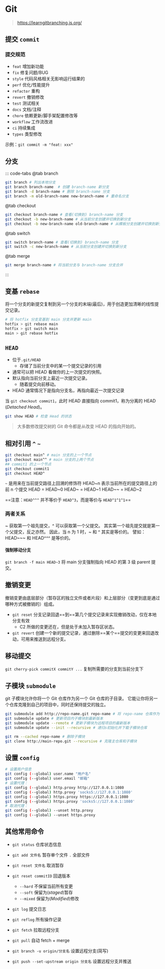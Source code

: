# Git

> <https://learngitbranching.js.org/>

## 提交 `commit`

### 提交规范

- `feat` 增加新功能
- `fix` 修复问题/BUG
- `style` 代码风格相关无影响运行结果的
- `perf` 优化/性能提升
- `refactor` 重构
- `revert` 撤销修改
- `test` 测试相关
- `docs` 文档/注释
- `chore` 依赖更新/脚手架配置修改等
- `workflow` 工作流改进
- `ci` 持续集成
- `types` 类型修改

示例：`git commit -m "feat: xxx"`

## 分支

::: code-tabs
@tab branch

```bash
git branch # 列出本地分支
git branch branch-name  # 创建 branch-name 新分支
git branch -d branch-name # 删除 branch-name 分支
git branch -m old-branch-name new-branch-name # 重命名分支
```

@tab checkout

```bash
git checkout branch-name # 查看(切换到) branch-name 分支
git checkout -b new-branch-name # 从当前分支创建并切换到新分支
git checkout -b new-branch-name old-branch-name # 从模板分支创建并切换到新分支
```

@tab switch

```bash
git switch branch-name # 查看(切换到) branch-name 分支
git switch -c new-branch-name # 从当前分支创建并切换到新分支
```

@tab merge

```bash
git merge branch-name # 将当前分支与 branch-name 分支合并
```

:::

## 变基 `rebase`

将一个分支的新提交复制到另一个分支的末端(最后)，用于创造更加清晰的线性提交记录。

```bash
# 将 hotfix 分支变基到 main 分支并更新 main
hotfix > git rebase main
hotfix > git switch main
main > git rebase hotfix
```

## `HEAD`

- 位于`.git/HEAD`
  - 存储了当前分支中的某一个提交记录的引用
- 通常可以把 HEAD 看做你的上一次提交的快照。
- 默认指向当前分支上最近一次提交记录。
  - 随着提交向前移动。
- HEAD 通常情况下是指向分支名，再指向最近一次提交记录

当 `git checkout commit1`，此时 HEAD 直接指向 commit1，称为分离的 HEAD (_Detached Head_)。

```bash
git show HEAD # 检查 Head 的状态
```

> 大多数修改提交树的 Git 命令都是从改变 HEAD 的指向开始的。

## 相对引用 `^` `~`

```bash
git checkout main^ # main 分支的上一个节点
git checkout main^^ # main 分支的上两个节点
## commit1 的上一个节点
git checkout commit1
git checkout HEAD^
```

`~` 是用来在当前提交路径上回溯的修饰符
HEAD~n 表示当前所在的提交路径上的前 n 个提交
HEAD = HEAD~0
HEAD~ = HEAD~1
HEAD~~ = HEAD~2

==注意：`HEAD^^^` 并不等价于 `HEAD^3`，而是等价与 `HEAD^1^1^1`==

### 两者关系

~ 获取第一个祖先提交，^ 可以获取第一个父提交。 其实第一个祖先提交就是第一个父提交，反之亦然。 因此，当 n 为 1 时，~ 和 ^ 其实是等价的。 譬如：HEAD~~~ 和 HEAD^^^ 是等价的。

#### 强制移动分支

`git branch -f main HEAD~3` 将 main 分支强制指向 HEAD 的第 3 级 parent 提交。

## 撤销变更

撤销变更由底层部分（暂存区的独立文件或者片段）和上层部分（变更到底是通过哪种方式被撤销的）组成。

- `git reset` 分支记录回退==到==第几个提交记录来实现撤销改动，仅在本地分支有效
  - C2 所做的变更还在，但是处于未加入暂存区状态。
- `git revert` 创建一个新的提交记录，通过删除==某个==提交的变更来回退改动，可用来推送到远程分支。

## 移动提交

`git cherry-pick commitX commitY ...` 复制所需要的分支到当前分支下

## 子模块 `submodule`

git 子模块允许你将一个 Git 仓库作为另一个 Git 仓库的子目录。 它能让你将另一个仓库克隆到自己的项目中，同时还保持提交的独立。

```bash
git submodule add http://repo-name.git repo-name # 将 repo-name 仓库作为子模块放置在 /repo-name 文件夹下
git submodule update # 更新项目内子模块到最新版本
git submodule update --remote # 更新子模块为远程项目的最新版本
git submodule update --init --recursive # 递归s初始化并下载子模块仓库

git rm --cached repo-name # 删除子模块
git clone http://main-repo.git --recursive # 克隆主仓库和子模块
```

## 设置 `config`

```bash
# 设置用户信息
git config (--global) user.name "用户名"
git config (--global) user.email "邮箱"
# 设置代理：
git config (--global) http.proxy http://127.0.0.1:1080
git config (--global) http.proxy 'socks5://127.0.0.1:1080'
git config (--global) https.proxy https://127.0.0.1:1080
git config (--global) https.proxy 'socks5://127.0.0.1:1080'
# 取消代理：
git config (--global) --unset http.proxy
git config (--global) --unset https.proxy
```

## 其他常用命令

- `git status` 仓库状态信息
- `git add 文件名` 暂存单个文件 `.` 全部文件

- `git reset 文件名` 取消暂存
- `git reset commitID` 回退版本
  - `--hard` 不保留当前所有变更
  - `--soft` 保留为(_staged_)暂存
  - `--mixed` 保留为(_Modified_)修改

- `git log` 提交日志
- `git reflog` 所有操作记录

- `git fetch` 拉取远程分支
- `git pull` 自动 fetch + merge
- `git branch -u origin/分支名` 设置远程分支(简写)
- `git push --set-upstream origin 分支名` 设置远程分支并推送
